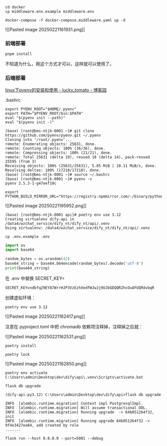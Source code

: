 ```
cd docker
cp middleware.env.example middleware.env
```

```
docker-compose -f docker-compose.middleware.yaml up -d
```

![[Pasted image 20250221161931.png]]

### 前端部署

```
pnpm install
```

不知道为什么，用这个方式才可以，这样就可以使用了。

### 后端部署

[linux下pyenv的安装和使用 - lucky_tomato - 博客园](https://www.cnblogs.com/lucktomato/p/18245731)

.bashrc

```
export PYENV_ROOT="$HOME/.pyenv"
export PATH="$PYENV_ROOT/bin:$PATH"
eval "$(pyenv init --path)"
eval "$(pyenv init -)"
```

```
(base) [root@bms-ntjk-0001 ~]# git clone https://github.com/pyenv/pyenv.git ~/.pyenv
Cloning into '/root/.pyenv'...
remote: Enumerating objects: 25631, done.
remote: Counting objects: 100% (36/36), done.
remote: Compressing objects: 100% (21/21), done.
remote: Total 25631 (delta 19), reused 18 (delta 14), pack-reused 25595 (from 3)
Receiving objects: 100% (25631/25631), 5.85 MiB | 10.11 MiB/s, done.
Resolving deltas: 100% (17210/17210), done.
(base) [root@bms-ntjk-0001 ~]# source ~/.bashrc
(base) [root@bms-ntjk-0001 ~]# pyenv -v
pyenv 2.5.3-1-g47eef10c
```

```text
export PYTHON_BUILD_MIRROR_URL="https://registry.npmmirror.com/-/binary/python"
```

![[Pasted image 20250221195952.png]]

```
(base) [root@bms-ntjk-0001 api]# poetry env use 3.12
Creating virtualenv dify-api in /data4/wzchat_service/dify_nt/dify_nt/api/.venv
Using virtualenv: /data4/wzchat_service/dify_nt/dify_nt/api/.venv
```



```
cp .env.example .env
```

```python
import os
import base64

random_bytes = os.urandom(42)
base64_string = base64.b64encode(random_bytes).decode('utf-8')
print(base64_string)
```

在 .env 中替换 SECRET_KEY=

```
SECRET_KEY=ndbfq29EY87WrrHJP3VzEzhXedfWJwJj9UJbGDQQR2hcOxAFUQRdvbqR
```

创建虚拟环境：

```
poetry env use 3.12
```

![[Pasted image 20250221162417.png]]

注意在 pyproject.toml 中把 chromadb 依赖项注释掉，注释掉之后就：

![[Pasted image 20250221162531.png]]

```
poetry install
```

```
poetry lock
```

![[Pasted image 20250221162850.png]]

```
poetry env activate
C:\Users\admin\Desktop\dev\dify\api\.venv\Scripts\activate.bat
```

```
flask db upgrade
```

```
(dify-api-py3.12) C:\Users\admin\Desktop\dev\dify\api>flask db upgrade

INFO  [alembic.runtime.migration] Context impl PostgresqlImpl.
INFO  [alembic.runtime.migration] Will assume transactional DDL.
INFO  [alembic.runtime.migration] Running upgrade  -> 64b051264f32, init
INFO  [alembic.runtime.migration] Running upgrade 64b051264f32 -> 9f4e3427ea84, add created by role
.......
```

```
flask run --host 0.0.0.0 --port=5001 --debug
```

